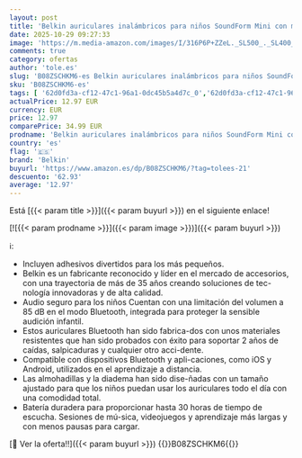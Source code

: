```yaml
---
layout: post
title: 'Belkin auriculares inalámbricos para niños SoundForm Mini con micrófono  cascos supraaurales para la enseñanza en línea  la escuela y viajar  compatibles con iPhone  iPad  Galaxy y otros  negro'
date: 2025-10-29 09:27:33
image: 'https://m.media-amazon.com/images/I/316P6P+ZZeL._SL500_._SL400_.jpg'
comments: true
category: ofertas
author: 'tole.es'
slug: 'B08ZSCHKM6-es Belkin auriculares inalámbricos para niños SoundForm Mini...'
sku: 'B08ZSCHKM6-es'
tags: [ '62d0fd3a-cf12-47c1-96a1-0dc45b5a4d7c_0','62d0fd3a-cf12-47c1-96a1-0dc45b5a4d7c_2501','749d7d8e-47fd-431e-8b51-348b70f767e2_0','749d7d8e-47fd-431e-8b51-348b70f767e2_8501','Arborist Merchandising Root','Audio & Sound','Auriculares circumaurales','Auriculares para equipo de audio','Auriculares y accesorios','Belkin B2B','CML-Tech','Electrónica','Informática','Self Service','Special Features Stores','belkin','ipad','iphone','🇪🇸', ]
actualPrice: 12.97 EUR
currency: EUR
price: 12.97
comparePrice: 34.99 EUR
prodname: 'Belkin auriculares inalámbricos para niños SoundForm Mini con micrófono  cascos supraaurales para la enseñanza en línea  la escuela y viajar  compatibles con iPhone  iPad  Galaxy y otros  negro'
country: 'es'
flag: '🇪🇸'
brand: 'Belkin'
buyurl: 'https://www.amazon.es/dp/B08ZSCHKM6/?tag=tolees-21'
descuento: '62.93'
average: '12.97'
---
```


Está [{{< param title >}}]({{< param buyurl >}}) en el siguiente enlace!

[![{{< param prodname >}}]({{< param image >}})]({{< param buyurl >}})

ℹ️:

- Incluyen adhesivos divertidos para los más pequeños.
- Belkin es un fabricante reconocido y líder en el mercado de accesorios, con una trayectoria de más de 35 años creando soluciones de tec-nología innovadoras y de alta calidad.
- Audio seguro para los niños Cuentan con una limitación del volumen a 85 dB en el modo Bluetooth, integrada para proteger la sensible audición infantil.
- Estos auriculares Bluetooth han sido fabrica-dos con unos materiales resistentes que han sido probados con éxito para soportar 2 años de caídas, salpicaduras y cualquier otro acci-dente.
- Compatible con dispositivos Bluetooth y apli-caciones, como iOS y Android, utilizados en el aprendizaje a distancia.
- Las almohadillas y la diadema han sido dise-ñadas con un tamaño ajustado para que los niños puedan usar los auriculares todo el día con una comodidad total.
- Batería duradera para proporcionar hasta 30 horas de tiempo de escucha. Sesiones de mú-sica, videojuegos y aprendizaje más largas y con menos pausas para cargar.

[🛒 Ver la oferta!!]({{< param buyurl >}})
{{<world>}}B08ZSCHKM6{{</world>}}
